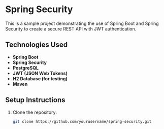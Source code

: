 # Spring Security

This is a sample project demonstrating the use of Spring Boot and Spring Security to create a secure REST API with JWT authentication.

## Technologies Used

- **Spring Boot**
- **Spring Security**
- **PostgreSQL**
- **JWT (JSON Web Tokens)**
- **H2 Database (for testing)**
- **Maven**

## Setup Instructions

1. Clone the repository:
   ```bash
   git clone https://github.com/yourusername/spring-security.git
